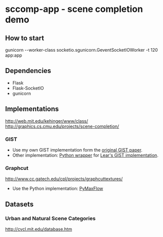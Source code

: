 # sccomp-app - scene completion demo

## How to start

gunicorn --worker-class socketio.sgunicorn.GeventSocketIOWorker -t 120 app:app

## Dependencies

* Flask
* Flask-SocketIO
* gunicorn

## Implementations

http://web.mit.edu/kehinger/www/class/
http://graphics.cs.cmu.edu/projects/scene-completion/

### GIST

* Use my own GIST implementation form the [original GIST paper](http://people.csail.mit.edu/torralba/code/spatialenvelope/).
* Other implementation:
  [Python wrapper](https://github.com/yuichiroTCY/lear-gist-python)
  for [Lear's GIST implementation](http://lear.inrialpes.fr/software).

### Graphcut
http://www.cc.gatech.edu/cpl/projects/graphcuttextures/
* Use the Python implementation:
  [PyMaxFlow](http://pmneila.github.io/PyMaxflow/index.html)

<!---
## Google image search
http://incandescent.xyz/docs/
https://www.imageraider.com
https://github.com/vivithemage/mrisa
https://www.mashape.com/imagesearcher/camfind#!documentation
http://cloudsightapi.com/api
-->

## Datasets

### Urban and Natural Scene Categories
http://cvcl.mit.edu/database.htm

<!---
http://vision.cs.princeton.edu/projects/2010/SUN/
http://groups.csail.mit.edu/vision/TinyImages/


# Etc

## git submodules document
http://git-scm.com/book/en/v2/Git-Tools-Submodules
-->